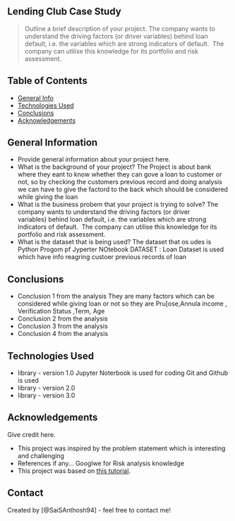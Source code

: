 ## Lending Club Case Study
> Outline a brief description of your project.
The company wants to understand the driving factors (or driver variables) behind loan default, i.e. the variables which are strong indicators of default.  The company can utilise this knowledge for its portfolio and risk assessment. 


## Table of Contents
* [General Info](#general-information)
* [Technologies Used](#technologies-used)
* [Conclusions](#conclusions)
* [Acknowledgements](#acknowledgements)

<!-- You can include any other section that is pertinent to your problem -->

## General Information
- Provide general information about your project here.
- What is the background of your project?
    The Project is about bank where they eant to know whether they can gove a loan to customer or not, so by checking the customers previous record and doing analysis we can have to give the factord to the back which should be considered while giving the loan 
- What is the business probem that your project is trying to solve?
    The company wants to understand the driving factors (or driver variables) behind loan default, i.e. the variables which are strong indicators of default.  The company can utilise this knowledge for its portfolio and risk assessment. 
- What is the dataset that is being used?
    The dataset that os udes is Python Progom pf Jyperter NOtebook 
        DATASET : Loan Dataset is used which have info reagring custoer previous records of loan 
<!-- You don't have to answer all the questions - just the ones relevant to your project. -->

## Conclusions
- Conclusion 1 from the analysis
    They are many factors which can be considered while giving loan or not so they are Pru[ose,Annula income , Verification Status ,Term, Age 
- Conclusion 2 from the analysis
- Conclusion 3 from the analysis
- Conclusion 4 from the analysis

<!-- You don't have to answer all the questions - just the ones relevant to your project. -->


## Technologies Used
- library - version 1.0
    Jupyter Noterbook is used for coding 
    Git and Github is used
- library - version 2.0
- library - version 3.0

<!-- As the libraries versions keep on changing, it is recommended to mention the version of library used in this project -->

## Acknowledgements
Give credit here.
- This project was inspired by the problem statement which is interesting and challenging 
- References if any... Googlwe for Risk analysis knowledge 
- This project was based on [this tutorial](https://www.upgrad.com).


## Contact
Created by [@SaiSAnthosh94] - feel free to contact me!


<!-- Optional -->
<!-- ## License -->
<!-- This project is open source and available under the [... License](). -->

<!-- You don't have to include all sections - just the one's relevant to your project -->